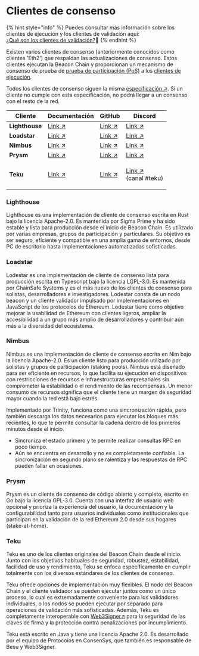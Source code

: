 # Clientes de consenso

{% hint style="info" %}
Puedes consultar más información sobre los clientes de ejecución y los clientes de validación aqui: \
[¿Qué son los clientes de validación?](validator-clients-explained.md)👀
{% endhint %}

Existen varios clientes de consenso (anteriormente conocidos como clientes 'Eth2') que respaldan las actualizaciones de consenso. Estos clientes ejecutan la Beacon Chain y proporcionan un mecanismo de consenso de prueba de [prueba de participación (PoS)](../staking-glossary.md#proof-of-stake-pos) a los [clientes de ejecución](execution-clients.md).&#x20;

Todos los clientes de consenso siguen la misma [especificación ↗](https://github.com/ethereum/consensus-specs). Si un cliente no cumple con esta especificación, no podrá llegar a un consenso con el resto de la red.

| Cliente        | Documentación                                                | GitHub                                             | Discord                                                                    |
| -------------- | ------------------------------------------------------------ | -------------------------------------------------- | -------------------------------------------------------------------------- |
| **Lighthouse** | [Link ↗](https://lighthouse-book.sigmaprime.io/)             | [Link ↗](https://github.com/sigp/lighthouse)       | [Link ↗](https://discord.gg/gdq27tnKSM)                                    |
| **Loadstar**   | [Link ↗](https://chainsafe.github.io/lodestar/)              | [Link ↗](https://github.com/ChainSafe/lodestar)    | [Link ↗](https://discord.com/invite/yjyvFRP)                               |
| **Nimbus**     | [Link ↗](https://status-im.github.io/nimbus-eth2/intro.html) | [Link ↗](https://github.com/status-im/nimbus-eth2) | [Link ↗](https://discord.gg/aTDcbTG2gQ)                                    |
| **Prysm**      | [Link ↗](https://docs.prylabs.network/docs/getting-started)  | [Link ↗](https://github.com/prysmaticlabs/prysm)   | [Link ↗](https://discord.gg/GVM5TJwzkU)                                    |
| **Teku**       | [Link ↗](https://docs.teku.consensys.net/en/stable/)         | [Link ↗](https://github.com/ConsenSys/teku)        | <p><a href="https://discord.gg/trQ378WCp4">Link ↗</a><br>(canal #teku)</p> |

### Lighthouse

Lighthouse es una implementación de cliente de consenso escrita en Rust bajo la licencia Apache-2.0. Es mantenida por Sigma Prime y ha sido estable y lista para producción desde el inicio de Beacon Chain. Es utilizado por varias empresas, grupos de participación y particulares. Su objetivo es ser seguro, eficiente y compatible en una amplia gama de entornos, desde PC de escritorio hasta implementaciones automatizadas sofisticadas.

### Loadstar

Lodestar es una implementación de cliente de consenso lista para producción escrita en Typescript bajo la licencia LGPL-3.0. Es mantenida por ChainSafe Systems y es el más nuevo de los clientes de consenso para solistas, desarrolladores e investigadores. Lodestar consta de un nodo beacon y un cliente validador impulsado por implementaciones en JavaScript de los protocolos de Ethereum. Lodestar tiene como objetivo mejorar la usabilidad de Ethereum con clientes ligeros, ampliar la accesibilidad a un grupo más amplio de desarrolladores y contribuir aún más a la diversidad del ecosistema.

### Nimbus

Nimbus es una implementación de cliente de consenso escrita en Nim bajo la licencia Apache-2.0. Es un cliente listo para producción utilizado por solistas y grupos de participación (staking pools). Nimbus está diseñado para ser eficiente en recursos, lo que facilita su ejecución en dispositivos con restricciones de recursos e infraestructuras empresariales sin comprometer la estabilidad o el rendimiento de las recompensas. Un menor consumo de recursos significa que el cliente tiene un margen de seguridad mayor cuando la red está bajo estrés.

Implementado por Trinity, funciona como una sincronización rápida, pero también descarga los datos necesarios para ejecutar los bloques más recientes, lo que te permite consultar la cadena dentro de los primeros minutos desde el inicio.&#x20;

* Sincroniza el estado primero y te permite realizar consultas RPC en poco tiempo.
* Aún se encuentra en desarrollo y no es completamente confiable. La sincronización en segundo plano se ralentiza y las respuestas de RPC pueden fallar en ocasiones.

### Prysm

Prysm es un cliente de consenso de código abierto y completo, escrito en Go bajo la licencia GPL-3.0. Cuenta con una interfaz de usuario web opcional y prioriza la experiencia del usuario, la documentación y la configurabilidad tanto para usuarios individuales como institucionales que participan en la validación de la red Ethereum 2.0 desde sus hogares (stake-at-home).

### Teku

Teku es uno de los clientes originales del Beacon Chain desde el inicio. Junto con los objetivos habituales de seguridad, robustez, estabilidad, facilidad de uso y rendimiento, Teku se enfoca específicamente en cumplir totalmente con los diversos estándares de los clientes de consenso.&#x20;

Teku ofrece opciones de implementación muy flexibles. El nodo del Beacon Chain y el cliente validador se pueden ejecutar juntos como un único proceso, lo cual es extremadamente conveniente para los validadores individuales, o los nodos se pueden ejecutar por separado para operaciones de validación más sofisticadas. Además, Teku es completamente interoperable con [Web3Signer↗](https://github.com/ConsenSys/web3signer/) para la seguridad de las claves de firma y la protección contra penalizaciones por incumplimiento.&#x20;

Teku está escrito en Java y tiene una licencia Apache 2.0. Es desarrollado por el equipo de Protocolos en ConsenSys, que también es responsable de Besu y Web3Signer.
